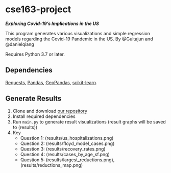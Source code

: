# cse163-project
***Exploring Covid-19’s Implications in the US***

This program generates various visualizations and simple regression models regarding the Covid-19 Pandemic in the US.
By @Guitajun and @danielqiang

Requires Python 3.7 or later.
## Dependencies

[Requests](https://pypi.org/project/requests/), 
[Pandas](https://pandas.pydata.org/),
[GeoPandas](https://geopandas.org/),
[scikit-learn](https://scikit-learn.org/stable/). 

## Generate Results
1. Clone and download [our repository](https://github.com/danielqiang/cse163-project)
2. Install required dependencies
3. Run `main.py` to generate result visualizations (result graphs will be saved to (results))
4. Key
   - Question 1: (results/us_hospitalizations.png)
   - Question 2: (results/floyd_model_cases.png)
   - Question 3: (results/recovery_rates.png)
   - Question 4: (results/cases_by_age_sf.png)
   - Question 5: (results/largest_reductions.png), (results/reductions_map.png)
   
